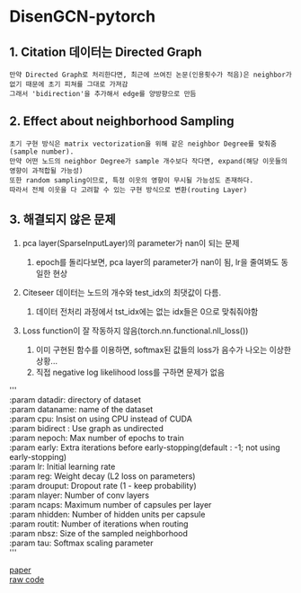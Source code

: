 # DisenGCN-pytorch
## 1. Citation 데이터는 Directed Graph   
    만약 Directed Graph로 처리한다면, 최근에 쓰여진 논문(인용횟수가 적음)은 neighbor가 없기 때문에 초기 피쳐를 그대로 가져감  
    그래서 'bidirection'을 추가해서 edge를 양방향으로 만듬

## 2. Effect about neighborhood Sampling   
    초기 구현 방식은 matrix vectorization을 위해 같은 neighbor Degree를 맞춰줌(sample number).
    만약 어떤 노드의 neighbor Degree가 sample 개수보다 작다면, expand(해당 이웃들의 영향이 과적합될 가능성)
    또한 random sampling이므로, 특정 이웃의 영향이 무시될 가능성도 존재하다.
    따라서 전체 이웃을 다 고려할 수 있는 구현 방식으로 변환(routing Layer)

## 3. 해결되지 않은 문제   
1) pca layer(SparseInputLayer)의 parameter가 nan이 되는 문제   
   1) epoch를 돌리다보면, pca layer의 parameter가 nan이 됨, lr을 줄여봐도 동일한 현상

2) Citeseer 데이터는 노드의 개수와 test_idx의 최댓값이 다름.
   1) 데이터 전처리 과정에서 tst_idx에는 없는 idx들은 0으로 맞춰줘야함

3) Loss function이 잘 작동하지 않음(torch.nn.functional.nll_loss())
   1) 이미 구현된 함수를 이용하면, softmax된 값들의 loss가 음수가 나오는 이상한 상황...
   2) 직접 negative log likelihood loss를 구하면 문제가 없음



'''   
    :param datadir: directory of dataset   
    :param dataname: name of the dataset   
    :param cpu: Insist on using CPU instead of CUDA   
    :param bidirect : Use graph as undirected   
    :param nepoch: Max number of epochs to train   
    :param early: Extra iterations before early-stopping(default : -1; not using early-stopping)   
    :param lr: Initial learning rate   
    :param reg: Weight decay (L2 loss on parameters)   
    :param drouput: Dropout rate (1 - keep probability)     
    :param nlayer: Number of conv layers   
    :param ncaps: Maximum number of capsules per layer   
    :param nhidden: Number of hidden units per capsule   
    :param routit: Number of iterations when routing   
    :param nbsz: Size of the sampled neighborhood   
    :param tau: Softmax scaling parameter   
'''

[paper](https://www.naver.com)   
[raw code](https://jianxinma.github.io/assets/DisenGCN-py3.zip)